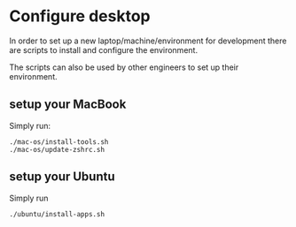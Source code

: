 # Configure desktop

In order to set up a new laptop/machine/environment for development there are scripts to install and configure the environment.

The scripts can also be used by other engineers to set up their environment.

## setup your MacBook

Simply run:
```shell
./mac-os/install-tools.sh
./mac-os/update-zshrc.sh
```

## setup your Ubuntu

Simply run
```shell
./ubuntu/install-apps.sh
```
